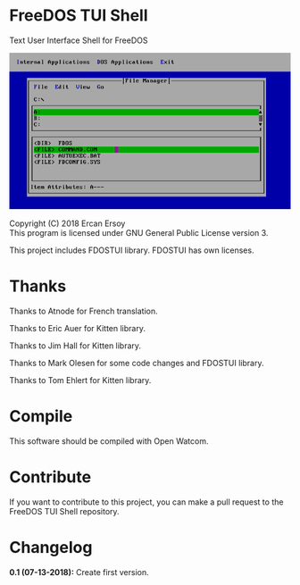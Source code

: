 # FreeDOS TUI Shell

Text User Interface Shell for FreeDOS

![Screenshot](screenshot.png)

Copyright (C) 2018 Ercan Ersoy<br>
This program is licensed under GNU General Public License version 3.

This project includes FDOSTUI library. FDOSTUI has own licenses.

# Thanks

Thanks to Atnode for French translation.

Thanks to Eric Auer for Kitten library.

Thanks to Jim Hall for Kitten library.

Thanks to Mark Olesen for some code changes and FDOSTUI library.

Thanks to Tom Ehlert for Kitten library.

# Compile

This software should be compiled with Open Watcom.

# Contribute

If you want to contribute to this project, you can make a pull request to the
FreeDOS TUI Shell repository.

# Changelog

**0.1 (07-13-2018):** Create first version.
